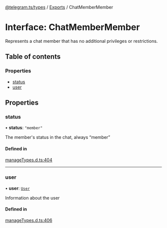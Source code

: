 [@telegram.ts/types](../README.md) / [Exports](../modules.md) / ChatMemberMember

# Interface: ChatMemberMember

Represents a chat member that has no additional privileges or restrictions.

## Table of contents

### Properties

- [status](ChatMemberMember.md#status)
- [user](ChatMemberMember.md#user)

## Properties

### status

• **status**: ``"member"``

The member's status in the chat, always “member”

#### Defined in

[manageTypes.d.ts:404](https://github.com/telegramsjs/types/blob/d08200f/src/manageTypes.d.ts#L404)

___

### user

• **user**: [`User`](User.md)

Information about the user

#### Defined in

[manageTypes.d.ts:406](https://github.com/telegramsjs/types/blob/d08200f/src/manageTypes.d.ts#L406)
